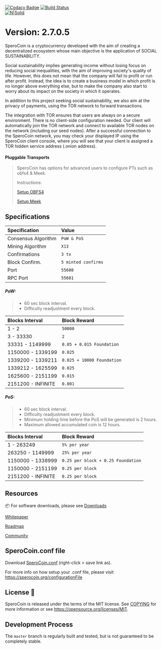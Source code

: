 [![Codacy Badge](https://api.codacy.com/project/badge/Grade/1aa1a2fafa1a41e1bdcba6e453fcba1f)](https://app.codacy.com/app/DigitalCoin1/SperoCoin?utm_source=github.com&utm_medium=referral&utm_content=DigitalCoin1/SperoCoin&utm_campaign=Badge_Grade_Dashboard)
[![Build Status](https://travis-ci.org/DigitalCoin1/SperoCoin.svg?branch=master)](https://travis-ci.org/DigitalCoin1/SperoCoin)
<br>
[![N|Solid](https://i.imgur.com/0BOgWZy.png)](https://sperocoin.org/)

Version: 2.7.0.5
=====================================

SperoCoin is a cryptocurrency developed with the aim of creating a decentralized ecosystem whose main objective is the application of SOCIAL SUSTAINABILITY.

Social sustainability implies generating income without losing focus on reducing social inequalities, with the aim of improving society's quality of life.
However, this does not mean that the company will fail to profit or run after profit. Instead, the idea is to create a business model in which profit is no longer above everything else, but to make the company also start to worry about its impact on the society in which it operates.

In addition to this project seeking social sustainability, we also aim at the privacy of payments, using the TOR network to forward transactions.

The integration with TOR ensures that users are always on a secure environment. There is no client-side configuration needed. Our client will automatically join the TOR network and connect to available TOR nodes on the network (including our seed nodes). After a successful connection to the SperoCoin network, you may check your displayed IP using the SperoCoin client console, where you will see that your client is assigned a TOR hidden service address (.onion address).

#### Pluggable Transports

>SperoCoin has options for advanced users to configure PTs such as obfs4 & Meek. 
>
>Instructions:
>
>[Setup OBFS4]( https://github.com/DigitalCoin1/SperoCoin/blob/master/doc/setup-obfs4.md )
>
>[Setup Meek]( https://github.com/DigitalCoin1/SperoCoin/blob/master/doc/setup-meek.md )


## Specifications

| Specification | Value |
|:-----------|:-----------|
| Consensus Algorithm | `PoW & PoS` |
| Mining Algorithm | `X13` |
| Confirmations | `3 tx` |
| Block Confirm. | `5 minted confirms` |
| Port | `55680` |
| RPC Port | `55681` |


##### PoW:

> - 60 sec block interval.
> - Difficulty readjustment every block.


| Blocks Interval | Block Reward |
|:-----------|:-----------|
| 1 - 2 | `50000` |
| 3 - 33330 | `2` |
| 33331 - 1149999 | `0.05 + 0.015 Foundation` |
| 1150000 - 1339199 | `0.025` |
| 1339200 - 1339211 | `0.025 + 10000 Foundation` |
| 1339212 - 1625599 | `0.025` |
| 1625600 - 2151199 | `0.015` |
| 2151200 - INFINITE | `0.001` |


##### PoS:

> - 60 sec block interval.
> - Difficulty readjustment every block.
> - Minimum holding time before the PoS will be generated is 2 hours.
> - Maximum allowed accumulated coin is 12 hours.

| Blocks Interval | Block Reward |
|:-----------|:-----------|
| 1 - 263249 | `5% per year` |
| 263250 - 1149999 | `25% per year` |
| 1150000 - 1338999 | `0.25 per block + 0.25 Foundation` |
| 1150000 - 2151199 | `0.25 per block` |
| 2151200 - INFINITE | `0.25 per block` |


## Resources

:package: For software downloads, please see [Downloads](https://sperocoin.org/getStarted)

[Whitepaper](https://sperocoin.org/whitepaper/) 

[Roadmap](https://sperocoin.org/roadmap)

[Community](https://sperocoin.org/community)


## SperoCoin.conf file

Download [SperoCoin.conf](https://sperocoin.org/files/SperoCoin.conf.php?action=download) (right-click > save link as).

For more info on how setup your .conf file, please visit https://sperocoin.org/configurationFile


License :bookmark_tabs:
-------

SperoCoin is released under the terms of the MIT license. See [COPYING](COPYING) for more
information or see https://opensource.org/licenses/MIT.



Development Process
-------------------

The `master` branch is regularly built and tested, but is not guaranteed to be completely stable. 

